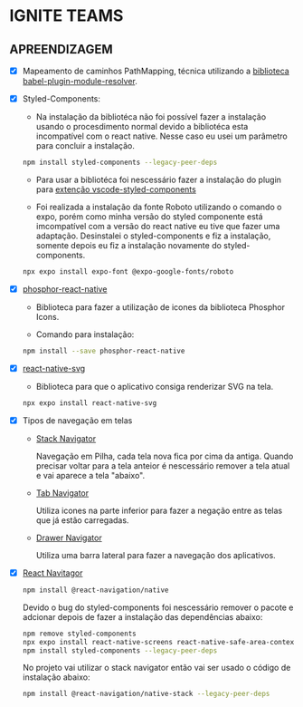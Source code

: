 
# IGNITE TEAMS

## APREENDIZAGEM

- [x] Mapeamento de caminhos PathMapping, técnica utilizando a [biblioteca babel-plugin-module-resolver](https://www.npmjs.com/package/babel-plugin-module-resolver). 
- [x] Styled-Components:

  - Na instalação da bibliotéca não foi possível fazer a instalação usando o procesdimento normal devido a bibliotéca esta incompatível com o react native. Nesse caso eu usei um parâmetro para concluir a instalação.

  ```bash
  npm install styled-components --legacy-peer-deps
  ```

  - Para usar a bibliotéca foi nescessário fazer a instalação do plugin para [extenção vscode-styled-components](https://marketplace.visualstudio.com/items?itemName=styled-components.vscode-styled-components)

  - Foi realizada a instalação da fonte Roboto utilizando o comando o expo, porém como minha versão do styled componente está imcompatível com a versão do react native eu tive que fazer uma adaptação. Desinstalei o styled-components e fiz a instalação, somente depois eu fiz a instalação novamente do styled-components.

  ```bash
  npx expo install expo-font @expo-google-fonts/roboto
  ```
  
- [x] [phosphor-react-native](https://github.com/duongdev/phosphor-react-native)

  - Biblioteca para fazer a utilização de icones da biblioteca Phosphor Icons.

  - Comando para instalação:
  
  ```bash
  npm install --save phosphor-react-native
  ```

- [x] [react-native-svg](https://docs.expo.dev/versions/latest/sdk/svg/)

  - Biblioteca para que o aplicativo consiga renderizar SVG na tela.

  ```bash
  npx expo install react-native-svg
  ```

- [x] Tipos de navegação em telas

  - [Stack Navigator](https://reactnavigation.org/docs/native-stack-navigator)

    Navegação em Pilha, cada tela nova fica por cima da antiga. Quando precisar voltar para a tela anteior é nescessário remover a tela atual e vai aparece a tela "abaixo".

  - [Tab Navigator](https://reactnavigation.org/docs/bottom-tab-navigator)

    Utiliza icones na parte inferior para fazer a negação entre as telas que já estão carregadas.

  - [Drawer Navigator](https://reactnavigation.org/docs/drawer-navigator)

    Utiliza uma barra lateral para fazer a navegação dos aplicativos.

- [x] [React Navitagor](https://reactnavigation.org/)

  ```bash
  npm install @react-navigation/native
  ```

  Devido o bug do styled-components foi nescessário remover o pacote e adcionar depois de fazer a instalação das dependências abaixo:

  ```bash
  npm remove styled-components
  npx expo install react-native-screens react-native-safe-area-context
  npm install styled-components --legacy-peer-deps
  ```

  No projeto vai utilizar o stack navigator então vai ser usado o código de instalação abaixo:

  ```bash
  npm install @react-navigation/native-stack --legacy-peer-deps
  ```


  

